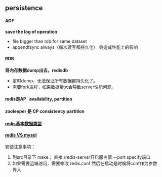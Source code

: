



## persistence

#### AOF

**save the log of operation**  

* file bigger than rdb for same dataset
* appendfsync always（每次读写都持久化） 会造成性能上的影响


#### RDB

**将内存数据dump出去，redisdb**

* 定时dump，无法保证所有数据都持久化了。  
* 需要fork进程，如果数据量大会导致server性能问题。 


#### redis是AP   availability, partition 
#### zooleeper 是 CP consistency partition

#### [redis基本数据类型](http://naotu.baidu.com/file/5ab8bd4980ae00c27ce06638bbe7e883?token=a4bcaa015041c9fb)  

#### [redis VS mysql](https://repository.genmymodel.com/zhaojinzhou/redis-vs-mysql-uml)


安装注意事项：

1. 到src目录下  make； 直接./redis-server开启服务器  --port specify端口
2. 如果需要远端访问，需要修改 redis.conf   然后在启动是时候将conf作为参数传入
